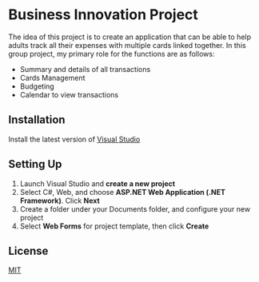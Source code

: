 # Business Innovation Project

The idea of this project is to create an application that can be able to help adults track all their expenses with multiple cards linked together. In this group project, my primary role for the functions are as follows:

- Summary and details of all transactions
- Cards Management
- Budgeting
- Calendar to view transactions

## Installation

Install the latest version of [Visual Studio](https://visualstudio.microsoft.com/downloads/)

## Setting Up

1) Launch Visual Studio and **create a new project**
2) Select C#, Web, and choose **ASP.NET Web Application (.NET Framework)**. Click **Next**
3) Create a folder under your Documents folder, and configure your new project
4) Select **Web Forms** for project template, then click **Create**

## License
[MIT](https://choosealicense.com/licenses/mit/)
